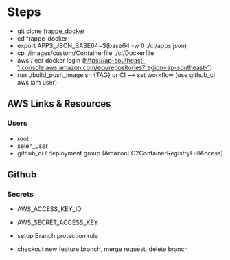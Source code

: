 # Steps

- git clone frappe_docker
- cd frappe_docker
- export APPS_JSON_BASE64=$(base64 -w 0 ./ci/apps.json)
- cp ./images/custom/Containerfile ./ci/Dockerfile
- aws / ecr docker login (https://ap-southeast-1.console.aws.amazon.com/ecr/repositories?region=ap-southeast-1)
- run ./build_push_image.sh {TAG} or CI --> set workflow (use github_ci aws iam user)

## AWS Links & Resources

### Users

- root
- selen_user
- github_ci / deployment group (AmazonEC2ContainerRegistryFullAccess)

## Github

### Secrets

- AWS_ACCESS_KEY_ID
- AWS_SECRET_ACCESS_KEY

- setup Branch protection rule
- checkout new feature branch, merge request, delete branch
